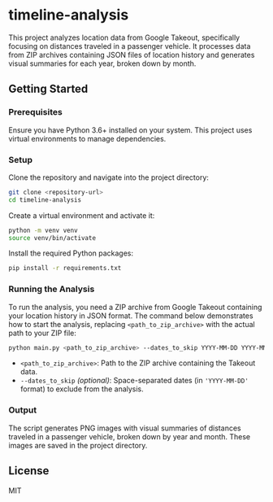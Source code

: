 # timeline-analysis

This project analyzes location data from Google Takeout, specifically focusing on distances traveled in a passenger vehicle. It processes data from ZIP archives containing JSON files of location history and generates visual summaries for each year, broken down by month.

## Getting Started

### Prerequisites

Ensure you have Python 3.6+ installed on your system. This project uses virtual environments to manage dependencies.

### Setup

Clone the repository and navigate into the project directory:

```bash
git clone <repository-url>
cd timeline-analysis
```

Create a virtual environment and activate it:

```bash
python -m venv venv
source venv/bin/activate
```

Install the required Python packages:

```bash
pip install -r requirements.txt
```

### Running the Analysis

To run the analysis, you need a ZIP archive from Google Takeout containing your location history in JSON format. The command below demonstrates how to start the analysis, replacing `<path_to_zip_archive>` with the actual path to your ZIP file:

```bash
python main.py <path_to_zip_archive> --dates_to_skip YYYY-MM-DD YYYY-MM-DD
```

- `<path_to_zip_archive>`: Path to the ZIP archive containing the Takeout data.
- `--dates_to_skip` *(optional)*: Space-separated dates (in `'YYYY-MM-DD'` format) to exclude from the analysis.

### Output

The script generates PNG images with visual summaries of distances traveled in a passenger vehicle, broken down by year and month. These images are saved in the project directory.

## License

MIT